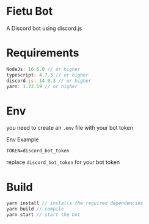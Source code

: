 
# Fietu Bot

A Discord bot using discord.js

# Requirements

```js
NodeJs: 16.6.0 // or higher
typescript: 4.7.3 // or higher
discord.js: 14.0.3 // or higher
yarn: 1.22.19 // or higher
```

# Env
you need to create an `.env` file with your bot token

Env Example

```
TOKEN=discord_bot_token
```
replace `discord_bot_token` for your bot token

# Build

```js
yarn install // installs the required dependencies
yarn build // compile
yarn start // start the bot
```

